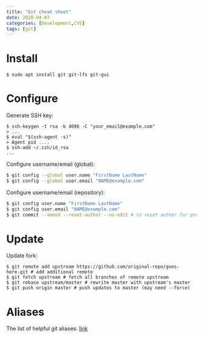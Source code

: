 ```yaml
---
title: "Git cheat sheet"
date: 2020-04-07
categories: [Development,CVS]
tags: [git]
---
```


# Install

```shell
$ sudo apt install git git-lfs git-gui
```

# Configure

Generate SSH key:
```
$ ssh-keygen -t rsa -b 4096 -C "your_email@example.com"
> ...
$ eval "$(ssh-agent -s)"
> Agent pid ....
$ ssh-add ~/.ssh/id_rsa
...
```
Configure username/email (global):
```bash
$ git config --global user.name "FirstName LastName"
$ git config --global user.email "NAME@example.com"
```

Configure username/email (repository):
```bash
$ git config user.name "FirstName LastName"
$ git config user.email "NAME@example.com"
$ git commit --amend --reset-author --no-edit # to reset author for previous commit
```

# Update

Update fork:
```git
$ git remote add upstream https://github.com/original-repo/goes-here.git # add additional remote
$ git fetch upstream # fetch all branches of remote upstream
$ git rebase upstream/master # rewrite master with upstream's master
$ git push origin master # push updates to master (may need --force)
```

# Aliases

The list of helpful git aliases: [link](https://github.com/karz0n/warehouse/blob/master/cfg/.gitconfig)

